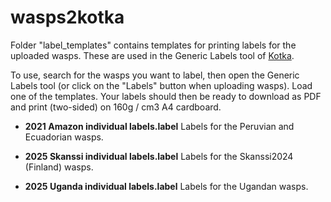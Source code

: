 # wasps2kotka

Folder "label_templates" contains templates for printing labels for the uploaded wasps. These are used in the Generic Labels tool of [Kotka](https://kotka.luomus.fi/).

To use, search for the wasps you want to label, then open the Generic Labels tool (or click on the "Labels" button when uploading wasps). Load one of the templates. Your labels should then be ready to download as PDF and print (two-sided) on 160g / cm3 A4 cardboard.


-  **2021 Amazon individual labels.label**  Labels for the Peruvian and Ecuadorian wasps.

-  **2025 Skanssi individual labels.label**  Labels for the Skanssi2024 (Finland) wasps.

-  **2025 Uganda individual labels.label**  Labels for the Ugandan wasps.

